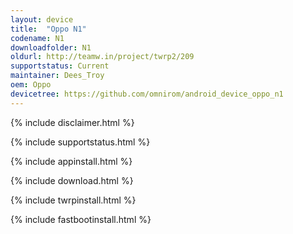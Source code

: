 ```yaml
---
layout: device
title:  "Oppo N1"
codename: N1
downloadfolder: N1
oldurl: http://teamw.in/project/twrp2/209
supportstatus: Current
maintainer: Dees_Troy
oem: Oppo
devicetree: https://github.com/omnirom/android_device_oppo_n1
---
```


{% include disclaimer.html %}

{% include supportstatus.html %}

{% include appinstall.html %}

{% include download.html %}

{% include twrpinstall.html %}

{% include fastbootinstall.html %}
